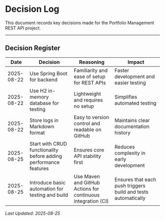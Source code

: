 # Decision Log

This document records key decisions made for the Portfolio Management REST API project.

---

## Decision Register

| Date       | Decision | Reasoning | Impact |
|------------|---------|-----------|--------|
| 2025-08-22 | Use Spring Boot for backend | Familiarity and ease of setup for REST APIs | Faster development and easier testing |
| 2025-08-22 | Use H2 in-memory database for testing | Lightweight and requires no setup | Simplifies automated testing |
| 2025-08-22 | Store logs in Markdown format | Easy to version control and readable on GitHub | Maintains clear documentation history |
| 2025-08-25 | Start with CRUD functionality before adding performance features | Ensures core API stability first | Reduces complexity in early development |
| 2025-08-25 | Introduce basic automation for testing and build | Use Maven and GitHub Actions for continuous integration &#40;CI&#41; | Ensures that each push triggers build and tests automatically |


*Last Updated: 2025-08-25*
